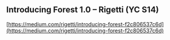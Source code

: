 ## Introducing Forest 1.0 – Rigetti (YC S14)
  
  [https://medium.com/rigetti/introducing-forest-f2c806537c6d](https://medium.com/rigetti/introducing-forest-f2c806537c6d)